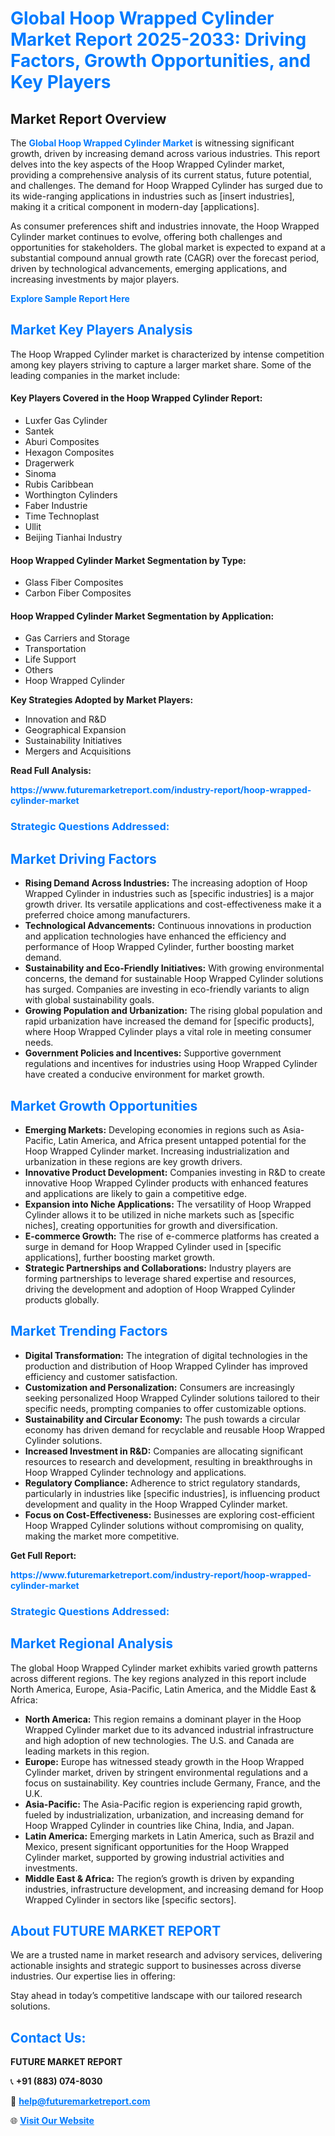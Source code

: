 <h1 style="color: #007BFF;">Global Hoop Wrapped Cylinder Market Report 2025-2033: Driving Factors, Growth Opportunities, and Key Players</h1>

<section id="overview">
<h2>Market Report Overview</h2>
<p>The <a href="https://www.futuremarketreport.com/industry-report/hoop-wrapped-cylinder-market" style="color: #007BFF; text-decoration: none;"><strong>Global Hoop Wrapped Cylinder Market</strong></a> is witnessing significant growth, driven by increasing demand across various industries. This report delves into the key aspects of the Hoop Wrapped Cylinder market, providing a comprehensive analysis of its current status, future potential, and challenges. The demand for Hoop Wrapped Cylinder has surged due to its wide-ranging applications in industries such as [insert industries], making it a critical component in modern-day [applications].</p>
<p>As consumer preferences shift and industries innovate, the Hoop Wrapped Cylinder market continues to evolve, offering both challenges and opportunities for stakeholders. The global market is expected to expand at a substantial compound annual growth rate (CAGR) over the forecast period, driven by technological advancements, emerging applications, and increasing investments by major players.</p>
</section>

<section id="overview">
<p><a href="https://www.futuremarketreport.com/request-sample/reportId=124855" style="color: #007BFF; text-decoration: none;"><strong>Explore Sample Report Here</strong></a></p>
</section>

<section id="key-players">
<h2 style="color: #007BFF;">Market Key Players Analysis</h2>
<p>The Hoop Wrapped Cylinder market is characterized by intense competition among key players striving to capture a larger market share. Some of the leading companies in the market include:</p>
<h4>Key Players Covered in the Hoop Wrapped Cylinder Report:</h4>
<ul><li>Luxfer Gas Cylinder</li><li>Santek</li><li>Aburi Composites</li><li>Hexagon Composites</li><li>Dragerwerk</li><li>Sinoma</li><li>Rubis Caribbean</li><li>Worthington Cylinders</li><li>Faber Industrie</li><li>Time Technoplast</li><li>Ullit</li><li>Beijing Tianhai Industry</li></ul>
<h4>Hoop Wrapped Cylinder Market Segmentation by Type:</h4>
<ul><li>Glass Fiber Composites</li><li>Carbon Fiber Composites</li></ul>

<h4>Hoop Wrapped Cylinder Market Segmentation by Application:</h4>
<ul><li>Gas Carriers and Storage</li><li>Transportation</li><li>Life Support</li><li>Others</li><li>Hoop Wrapped Cylinder</li></ul>
<p><strong>Key Strategies Adopted by Market Players:</strong></p>
<ul>
<li>Innovation and R&D</li>
<li>Geographical Expansion</li>
<li>Sustainability Initiatives</li>
<li>Mergers and Acquisitions</li>
</ul>
</section>

<section>
<p><strong>Read Full Analysis: </strong></p><a href="https://www.futuremarketreport.com/industry-report/hoop-wrapped-cylinder-market" style="color: #007BFF; text-decoration: none;"><strong>https://www.futuremarketreport.com/industry-report/hoop-wrapped-cylinder-market</strong></a>
<h3 style="color: #007BFF;">Strategic Questions Addressed:</h3>
</section>

<section id="driving-factors">
<h2 style="color: #007BFF;">Market Driving Factors</h2>
<ul>
<li><strong>Rising Demand Across Industries:</strong> The increasing adoption of Hoop Wrapped Cylinder in industries such as [specific industries] is a major growth driver. Its versatile applications and cost-effectiveness make it a preferred choice among manufacturers.</li>
<li><strong>Technological Advancements:</strong> Continuous innovations in production and application technologies have enhanced the efficiency and performance of Hoop Wrapped Cylinder, further boosting market demand.</li>
<li><strong>Sustainability and Eco-Friendly Initiatives:</strong> With growing environmental concerns, the demand for sustainable Hoop Wrapped Cylinder solutions has surged. Companies are investing in eco-friendly variants to align with global sustainability goals.</li>
<li><strong>Growing Population and Urbanization:</strong> The rising global population and rapid urbanization have increased the demand for [specific products], where Hoop Wrapped Cylinder plays a vital role in meeting consumer needs.</li>
<li><strong>Government Policies and Incentives:</strong> Supportive government regulations and incentives for industries using Hoop Wrapped Cylinder have created a conducive environment for market growth.</li>
</ul>
</section>

<section id="growth-opportunities">
<h2 style="color: #007BFF;">Market Growth Opportunities</h2>
<ul>
<li><strong>Emerging Markets:</strong> Developing economies in regions such as Asia-Pacific, Latin America, and Africa present untapped potential for the Hoop Wrapped Cylinder market. Increasing industrialization and urbanization in these regions are key growth drivers.</li>
<li><strong>Innovative Product Development:</strong> Companies investing in R&D to create innovative Hoop Wrapped Cylinder products with enhanced features and applications are likely to gain a competitive edge.</li>
<li><strong>Expansion into Niche Applications:</strong> The versatility of Hoop Wrapped Cylinder allows it to be utilized in niche markets such as [specific niches], creating opportunities for growth and diversification.</li>
<li><strong>E-commerce Growth:</strong> The rise of e-commerce platforms has created a surge in demand for Hoop Wrapped Cylinder used in [specific applications], further boosting market growth.</li>
<li><strong>Strategic Partnerships and Collaborations:</strong> Industry players are forming partnerships to leverage shared expertise and resources, driving the development and adoption of Hoop Wrapped Cylinder products globally.</li>
</ul>
</section>

<section id="trending-factors">
<h2 style="color: #007BFF;">Market Trending Factors</h2>
<ul>
<li><strong>Digital Transformation:</strong> The integration of digital technologies in the production and distribution of Hoop Wrapped Cylinder has improved efficiency and customer satisfaction.</li>
<li><strong>Customization and Personalization:</strong> Consumers are increasingly seeking personalized Hoop Wrapped Cylinder solutions tailored to their specific needs, prompting companies to offer customizable options.</li>
<li><strong>Sustainability and Circular Economy:</strong> The push towards a circular economy has driven demand for recyclable and reusable Hoop Wrapped Cylinder solutions.</li>
<li><strong>Increased Investment in R&D:</strong> Companies are allocating significant resources to research and development, resulting in breakthroughs in Hoop Wrapped Cylinder technology and applications.</li>
<li><strong>Regulatory Compliance:</strong> Adherence to strict regulatory standards, particularly in industries like [specific industries], is influencing product development and quality in the Hoop Wrapped Cylinder market.</li>
<li><strong>Focus on Cost-Effectiveness:</strong> Businesses are exploring cost-efficient Hoop Wrapped Cylinder solutions without compromising on quality, making the market more competitive.</li>
</ul>
</section>

<section>
<p><strong>Get Full Report: </strong></p><a href="https://www.futuremarketreport.com/industry-report/hoop-wrapped-cylinder-market" style="color: #007BFF; text-decoration: none;"><strong>https://www.futuremarketreport.com/industry-report/hoop-wrapped-cylinder-market</strong></a>
<h3 style="color: #007BFF;">Strategic Questions Addressed:</h3>
</section>


<section id="regional-analysis">
<h2 style="color: #007BFF;">Market Regional Analysis</h2>
<p>The global Hoop Wrapped Cylinder market exhibits varied growth patterns across different regions. The key regions analyzed in this report include North America, Europe, Asia-Pacific, Latin America, and the Middle East & Africa:</p>
<ul>
<li><strong>North America:</strong> This region remains a dominant player in the Hoop Wrapped Cylinder market due to its advanced industrial infrastructure and high adoption of new technologies. The U.S. and Canada are leading markets in this region.</li>
<li><strong>Europe:</strong> Europe has witnessed steady growth in the Hoop Wrapped Cylinder market, driven by stringent environmental regulations and a focus on sustainability. Key countries include Germany, France, and the U.K.</li>
<li><strong>Asia-Pacific:</strong> The Asia-Pacific region is experiencing rapid growth, fueled by industrialization, urbanization, and increasing demand for Hoop Wrapped Cylinder in countries like China, India, and Japan.</li>
<li><strong>Latin America:</strong> Emerging markets in Latin America, such as Brazil and Mexico, present significant opportunities for the Hoop Wrapped Cylinder market, supported by growing industrial activities and investments.</li>
<li><strong>Middle East & Africa:</strong> The region’s growth is driven by expanding industries, infrastructure development, and increasing demand for Hoop Wrapped Cylinder in sectors like [specific sectors].</li>
</ul>
</section>

<footer>
<h2 style="color: #007BFF;">About FUTURE MARKET REPORT</h2>
<p>We are a trusted name in market research and advisory services, delivering actionable insights and strategic support to businesses across diverse industries. Our expertise lies in offering:</p>

<p>Stay ahead in today’s competitive landscape with our tailored research solutions.</p>

<h2 style="color: #007BFF;">Contact Us:</h2>
<p><strong>FUTURE MARKET REPORT</strong></p>
<p>📞 <strong>+91 (883) 074-8030</strong></p>
<p>📧 <strong><a href="mailto:help@futuremarketreport.com" style="color: #007BFF;">help@futuremarketreport.com</a></strong></p>
<p>🌐 <strong><a href="https://www.futuremarketreport.com/" style="color: #007BFF;">Visit Our Website</a></strong></p>
</footer>